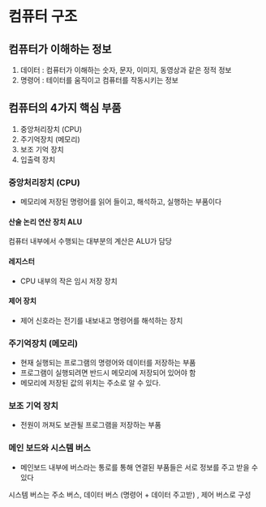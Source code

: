 # 컴퓨터 구조

## 컴퓨터가 이해하는 정보

1. 데이터 : 컴퓨터가 이해하는 숫자, 문자, 이미지, 동영상과 같은 정적 정보
2. 명령어 : 테이터를 움직이고 컴퓨터를 작동시키는 정보

## 컴퓨터의 4가지 핵심 부품

1. 중앙처리장치 (CPU)
2. 주기억장치 (메모리)
3. 보조 기억 장치
4. 입출력 장치

### 중앙처리장치 (CPU)

- 메모리에 저장된 명령어를 읽어 들이고, 해석하고, 실행하는 부품이다

#### 산술 논리 연산 장치 ALU

컴퓨터 내부에서 수행되는 대부분의 계산은 ALU가 담당

#### 레지스터

- CPU 내부의 작은 임시 저장 장치

#### 제어 장치

- 제어 신호라는 전기를 내보내고 명령어를 해석하는 장치

### 주기억장치 (메모리)

- 현재 실행되는 프로그램의 명령어와 데이터를 저장하는 부품
- 프로그램이 실행되려면 반드시 메모리에 저장되어 있어야 함
- 메모리에 저장된 값의 위치는 주소로 알 수 있다.

### 보조 기억 장치

- 전원이 꺼져도 보관될 프로그램을 저장하는 부품

### 메인 보드와 시스템 버스

- 메인보드 내부에 버스라는 통로를 통해 연결된 부품들은 서로 정보를 주고 받을 수 있다

시스템 버스는 주소 버스, 데이터 버스 (명령어 + 데이터 주고받) , 제어 버스로 구성
